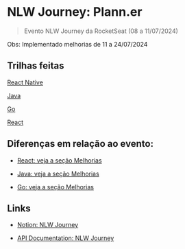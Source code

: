 # NLW Journey: Plann.er

> Evento NLW Journey da RocketSeat (08 a 11/07/2024)

Obs: Implementado melhorias de 11 a 24/07/2024

## Trilhas feitas

[React Native](/mobile/README.md)

[Java](/planner-java/README.md)

[Go](/planner-go/README.md)

[React](/frontend/README.md)

## Diferenças em relação ao evento:

- [React: veja a seção Melhorias](/frontend/README.md)

- [Java: veja a seção Melhorias](/planner-java/README.md)

- [Go: veja a seção Melhorias](/planner-go/README.md)

## Links

- [Notion: NLW Journey](https://efficient-sloth-d85.notion.site/NLW-16-Journey-013b69ad79894122824abd76bc0dab9b)

- [API Documentation: NLW Journey](https://nlw-journey.apidocumentation.com/reference)
